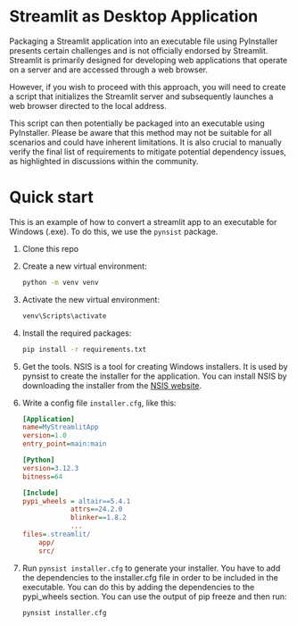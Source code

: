 # Streamlit as Desktop Application

Packaging a Streamlit application into an executable file using PyInstaller presents certain challenges and is not officially endorsed by Streamlit. Streamlit is primarily designed for developing web applications that operate on a server and are accessed through a web browser.

However, if you wish to proceed with this approach, you will need to create a script that initializes the Streamlit server and subsequently launches a web browser directed to the local address.

This script can then potentially be packaged into an executable using PyInstaller.
Please be aware that this method may not be suitable for all scenarios and could have inherent limitations. It is also crucial to manually verify the final list of requirements to mitigate potential dependency issues, as highlighted in discussions within the community.

# Quick start
This is an example of how to convert a streamlit app to an executable for Windows (.exe). To do this, we use the `pynsist` package.

1. Clone this repo
2. Create a new virtual environment:
    ```bash
    python -m venv venv
    ```
3. Activate the new virtual environment:
    ```bash
    venv\Scripts\activate
    ```
4. Install the required packages:
    ```bash
    pip install -r requirements.txt
    ```
5. Get the tools. NSIS is a tool for creating Windows installers. It is used by pynsist to create the installer for the application. You can install NSIS by downloading the installer from the [NSIS website](http://nsis.sourceforge.net/Download).

6. Write a config file ``installer.cfg``, like this:
    ```ini
    [Application]
    name=MyStreamlitApp
    version=1.0
    entry_point=main:main

    [Python]
    version=3.12.3
    bitness=64

    [Include]
    pypi_wheels = altair==5.4.1
                attrs==24.2.0
                blinker==1.8.2
                ...
    files=.streamlit/
        app/ 
        src/ 
    ```

7. Run ``pynsist installer.cfg`` to generate your installer.
You have to add the dependencies to the installer.cfg file in order to be included in the executable. You can do this by adding the dependencies to the pypi_wheels section. You can use the output of pip freeze and then run:
    ```bash
    pynsist installer.cfg
    ```